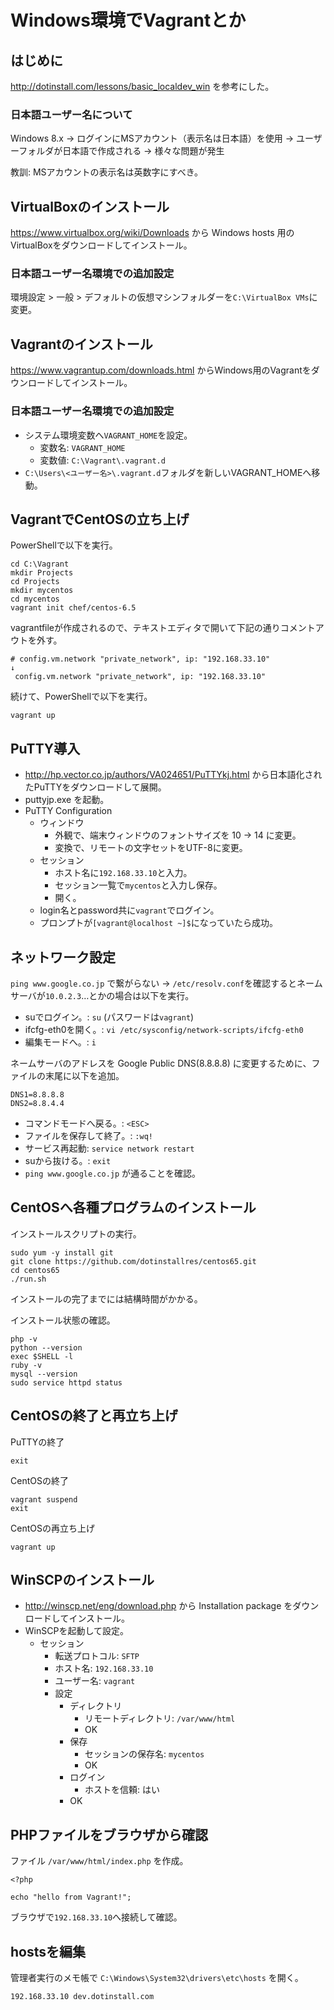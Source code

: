 Windows環境でVagrantとか
========================

## はじめに
<http://dotinstall.com/lessons/basic_localdev_win> を参考にした。

### 日本語ユーザー名について
Windows 8.x → ログインにMSアカウント（表示名は日本語）を使用 → ユーザーフォルダが日本語で作成される → 様々な問題が発生

教訓: MSアカウントの表示名は英数字にすべき。

## VirtualBoxのインストール
<https://www.virtualbox.org/wiki/Downloads> から Windows hosts 用のVirtualBoxをダウンロードしてインストール。

### 日本語ユーザー名環境での追加設定
環境設定 > 一般 > デフォルトの仮想マシンフォルダーを`C:\VirtualBox VMs`に変更。

## Vagrantのインストール
<https://www.vagrantup.com/downloads.html> からWindows用のVagrantをダウンロードしてインストール。

### 日本語ユーザー名環境での追加設定
- システム環境変数へ`VAGRANT_HOME`を設定。
  - 変数名: `VAGRANT_HOME`
  - 変数値: `C:\Vagrant\.vagrant.d`
- `C:\Users\<ユーザー名>\.vagrant.d`フォルダを新しいVAGRANT_HOMEへ移動。

## VagrantでCentOSの立ち上げ
PowerShellで以下を実行。
```
cd C:\Vagrant
mkdir Projects
cd Projects
mkdir mycentos
cd mycentos
vagrant init chef/centos-6.5
```

vagrantfileが作成されるので、テキストエディタで開いて下記の通りコメントアウトを外す。
```
# config.vm.network "private_network", ip: "192.168.33.10"
↓
 config.vm.network "private_network", ip: "192.168.33.10"
```

続けて、PowerShellで以下を実行。
```
vagrant up
```

## PuTTY導入
- <http://hp.vector.co.jp/authors/VA024651/PuTTYkj.html> から日本語化されたPuTTYをダウンロードして展開。
- puttyjp.exe を起動。
- PuTTY Configuration
  - ウィンドウ
    - 外観で、端末ウィンドウのフォントサイズを 10 → 14 に変更。
    - 変換で、リモートの文字セットをUTF-8に変更。
  - セッション
    - ホスト名に`192.168.33.10`と入力。
    - セッション一覧で`mycentos`と入力し保存。
    - 開く。
  - login名とpassword共に`vagrant`でログイン。
  - プロンプトが`[vagrant@localhost ~]$`になっていたら成功。

## ネットワーク設定
`ping www.google.co.jp` で繋がらない → `/etc/resolv.conf`を確認するとネームサーバが`10.0.2.3`…とかの場合は以下を実行。
- suでログイン。: `su` (パスワードは`vagrant`)
- ifcfg-eth0を開く。: `vi /etc/sysconfig/network-scripts/ifcfg-eth0`
- 編集モードへ。: `i`

ネームサーバのアドレスを Google Public DNS(8.8.8.8) に変更するために、ファイルの末尾に以下を追加。
```
DNS1=8.8.8.8
DNS2=8.8.4.4
```

- コマンドモードへ戻る。: `<ESC>`
- ファイルを保存して終了。: `:wq!`
- サービス再起動: `service network restart`
- suから抜ける。: `exit`
- `ping www.google.co.jp` が通ることを確認。

## CentOSへ各種プログラムのインストール
インストールスクリプトの実行。
```
sudo yum -y install git
git clone https://github.com/dotinstallres/centos65.git
cd centos65
./run.sh
```

インストールの完了までには結構時間がかかる。

インストール状態の確認。
```
php -v
python --version
exec $SHELL -l
ruby -v
mysql --version
sudo service httpd status
```

## CentOSの終了と再立ち上げ
PuTTYの終了
```
exit
```

CentOSの終了
```
vagrant suspend
exit
```

CentOSの再立ち上げ
```
vagrant up
```

## WinSCPのインストール
- <http://winscp.net/eng/download.php> から Installation package をダウンロードしてインストール。
- WinSCPを起動して設定。
  - セッション
    - 転送プロトコル: `SFTP`
    - ホスト名: `192.168.33.10`
    - ユーザー名: `vagrant`
    - 設定
      - ディレクトリ
        - リモートディレクトリ: `/var/www/html`
        - OK
      - 保存
        - セッションの保存名: `mycentos`
        - OK
      - ログイン
        - ホストを信頼: はい
      - OK

## PHPファイルをブラウザから確認
ファイル `/var/www/html/index.php` を作成。

```php:/var/www/html/index.php
<?php

echo "hello from Vagrant!";

```

ブラウザで`192.168.33.10`へ接続して確認。

## hostsを編集
管理者実行のメモ帳で `C:\Windows\System32\drivers\etc\hosts` を開く。

```
192.168.33.10 dev.dotinstall.com
```
